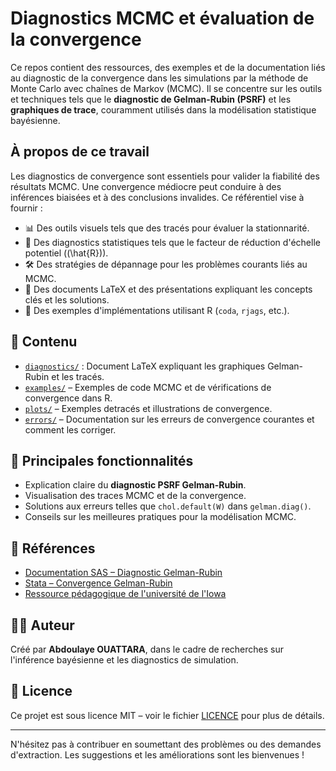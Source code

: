 # Diagnostics MCMC et évaluation de la convergence

Ce repos contient des ressources, des exemples et de la documentation liés au diagnostic de la convergence dans les simulations par la méthode de Monte Carlo avec chaînes de Markov (MCMC). Il se concentre sur les outils et techniques tels que le **diagnostic de Gelman-Rubin (PSRF)** et les **graphiques de trace**, couramment utilisés dans la modélisation statistique bayésienne.

## À propos de ce travail

Les diagnostics de convergence sont essentiels pour valider la fiabilité des résultats MCMC. Une convergence médiocre peut conduire à des inférences biaisées et à des conclusions invalides. Ce référentiel vise à fournir :

- 📊 Des outils visuels tels que des tracés pour évaluer la stationnarité.
- 🧪 Des diagnostics statistiques tels que le facteur de réduction d'échelle potentiel (\(\hat{R}\)).
- 🛠 Des stratégies de dépannage pour les problèmes courants liés au MCMC.
- 📄 Des documents LaTeX et des présentations expliquant les concepts clés et les solutions.
- 🧩 Des exemples d'implémentations utilisant R (`coda`, `rjags`, etc.).

## 📂 Contenu

- [`diagnostics/`](https://github.com/abouattara/jags-model/blob/master/diagnostics/Jags-modelisation.pdf) : Document LaTeX expliquant les graphiques Gelman-Rubin et les tracés.
- [`examples/`](https://github.com/abouattara/jags-model/tree/master/examples) – Exemples de code MCMC et de vérifications de convergence dans R.
- [`plots/`](https://github.com/abouattara/jags-model/tree/master/plots) – Exemples detracés et illustrations de convergence.
- [`errors/`](https://github.com/abouattara/jags-model/tree/master/errors) – Documentation sur les erreurs de convergence courantes et comment les corriger.

## 📎 Principales fonctionnalités

- Explication claire du **diagnostic PSRF Gelman-Rubin**.
- Visualisation des traces MCMC et de la convergence.
- Solutions aux erreurs telles que `chol.default(W)` dans `gelman.diag()`.
- Conseils sur les meilleures pratiques pour la modélisation MCMC.

## 🔗 Références

- [Documentation SAS – Diagnostic Gelman-Rubin](https://documentation.sas.com/doc/en/pgmsascdc/9.4_3.4/statug/statug_mcmc_examples30.htm)
- [Stata – Convergence Gelman-Rubin](https://www.stata.com/features/overview/gelman-rubin-convergence-diagnostic/)
- [Ressource pédagogique de l'université de l'Iowa](https://myweb.uiowa.edu/pbreheny/uk/teaching/701/notes/3-5.pdf)

## 🧑‍💻 Auteur

Créé par **Abdoulaye OUATTARA**, dans le cadre de recherches sur l'inférence bayésienne et les diagnostics de simulation.

## 📜 Licence

Ce projet est sous licence MIT – voir le fichier [LICENCE](LICENCE) pour plus de détails.

---

N'hésitez pas à contribuer en soumettant des problèmes ou des demandes d'extraction. Les suggestions et les améliorations sont les bienvenues !
